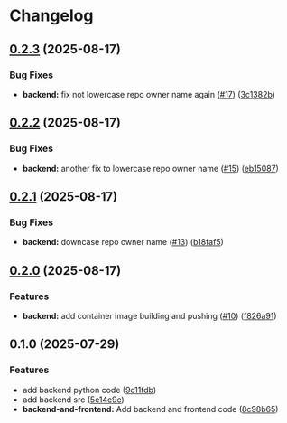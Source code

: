 # Changelog

## [0.2.3](https://github.com/MinhNguyen911/devops-study-app/compare/backend-v0.2.2...backend-v0.2.3) (2025-08-17)


### Bug Fixes

* **backend:** fix not lowercase repo owner name again ([#17](https://github.com/MinhNguyen911/devops-study-app/issues/17)) ([3c1382b](https://github.com/MinhNguyen911/devops-study-app/commit/3c1382bcb8d79be20eaec7ad4dd18a260a3f284b))

## [0.2.2](https://github.com/MinhNguyen911/devops-study-app/compare/backend-v0.2.1...backend-v0.2.2) (2025-08-17)


### Bug Fixes

* **backend:** another fix to lowercase repo owner name ([#15](https://github.com/MinhNguyen911/devops-study-app/issues/15)) ([eb15087](https://github.com/MinhNguyen911/devops-study-app/commit/eb150877796ab926bae055540a98384a888de45e))

## [0.2.1](https://github.com/MinhNguyen911/devops-study-app/compare/backend-v0.2.0...backend-v0.2.1) (2025-08-17)


### Bug Fixes

* **backend:** downcase repo owner name ([#13](https://github.com/MinhNguyen911/devops-study-app/issues/13)) ([b18faf5](https://github.com/MinhNguyen911/devops-study-app/commit/b18faf5a495574e66c0eb03da135b7fe82232db7))

## [0.2.0](https://github.com/MinhNguyen911/devops-study-app/compare/backend-v0.1.0...backend-v0.2.0) (2025-08-17)


### Features

* **backend:** add container image building and pushing ([#10](https://github.com/MinhNguyen911/devops-study-app/issues/10)) ([f826a91](https://github.com/MinhNguyen911/devops-study-app/commit/f826a91c5490d3159960e15fc027b1dbef0800cb))

## 0.1.0 (2025-07-29)


### Features

* add backend python code ([9c11fdb](https://github.com/MinhNguyen911/devops-study-app/commit/9c11fdb90fea28f9bd97136d5e7134d4318257e7))
* add backend src ([5e14c9c](https://github.com/MinhNguyen911/devops-study-app/commit/5e14c9c34a03256f536156c95adc6d29eccbe044))
* **backend-and-frontend:** Add backend and frontend code ([8c98b65](https://github.com/MinhNguyen911/devops-study-app/commit/8c98b65725eb52bcb5aad0a534d647f9db0dfec2))
